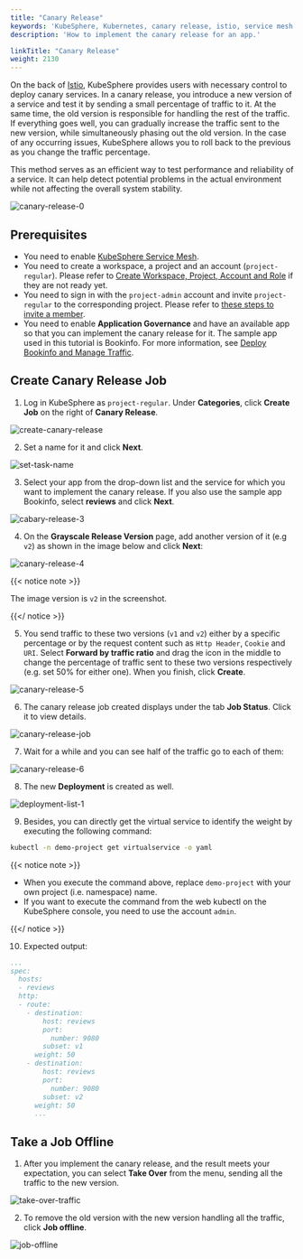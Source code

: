 ```yaml
---
title: "Canary Release"
keywords: 'KubeSphere, Kubernetes, canary release, istio, service mesh'
description: 'How to implement the canary release for an app.'

linkTitle: "Canary Release"
weight: 2130
---
```


On the back of [Istio](https://istio.io/), KubeSphere provides users with necessary control to deploy canary services. In a canary release, you introduce a new version of a service and test it by sending a small percentage of traffic to it. At the same time, the old version is responsible for handling the rest of the traffic. If everything goes well, you can gradually increase the traffic sent to the new version, while simultaneously phasing out the old version. In the case of any occurring issues, KubeSphere allows you to roll back to the previous as you change the traffic percentage.

This method serves as an efficient way to test performance and reliability of a service. It can help detect potential problems in the actual environment while not affecting the overall system stability.

![canary-release-0](/images/docs/project-user-guide/grayscale-release/canary-release/canary-release-0.png)

## Prerequisites

- You need to enable [KubeSphere Service Mesh](../../../pluggable-components/service-mesh/).
- You need to create a workspace, a project and an account (`project-regular`). Please refer to [Create Workspace, Project, Account and Role](../../../quick-start/create-workspace-and-project) if they are not ready yet.
- You need to sign in with the `project-admin` account and invite `project-regular` to the corresponding project. Please refer to [these steps to invite a member](../../../quick-start/create-workspace-and-project#task-3-create-a-project).
- You need to enable **Application Governance** and have an available app so that you can implement the canary release for it. The sample app used in this tutorial is Bookinfo. For more information, see [Deploy Bookinfo and Manage Traffic](../../../quick-start/deploy-bookinfo-to-k8s/).

## Create Canary Release Job

1. Log in KubeSphere as `project-regular`. Under **Categories**, click **Create Job** on the right of **Canary Release**.

![create-canary-release](/images/docs/project-user-guide/grayscale-release/canary-release/create-canary-release.jpg)

2. Set a name for it and click **Next**.

![set-task-name](/images/docs/project-user-guide/grayscale-release/canary-release/set-task-name.jpg)

3. Select your app from the drop-down list and the service for which you want to implement the canary release. If you also use the sample app Bookinfo, select **reviews** and click **Next**.

![cabary-release-3](/images/docs/project-user-guide/grayscale-release/canary-release/cabary-release-3.jpg)

4. On the **Grayscale Release Version** page, add another version of it (e.g `v2`) as shown in the image below and click **Next**:

![canary-release-4](/images/docs/project-user-guide/grayscale-release/canary-release/canary-release-4.jpg)

{{< notice note >}}

The image version is `v2` in the screenshot.

{{</ notice >}} 

5. You send traffic to these two versions (`v1` and `v2`) either by a specific percentage or by the request content such as `Http Header`, `Cookie` and `URI`. Select **Forward by traffic ratio** and drag the icon in the middle to change the percentage of traffic sent to these two versions respectively (e.g. set 50% for either one). When you finish, click **Create**.

![canary-release-5](/images/docs/project-user-guide/grayscale-release/canary-release/canary-release-5.gif)

6. The canary release job created displays under the tab **Job Status**. Click it to view details.

![canary-release-job](/images/docs/project-user-guide/grayscale-release/canary-release/canary-release-job.jpg)

7. Wait for a while and you can see half of the traffic go to each of them:

![canary-release-6](/images/docs/project-user-guide/grayscale-release/canary-release/canary-release-6.jpg)

8. The new **Deployment** is created as well.

![deployment-list-1](/images/docs/project-user-guide/grayscale-release/canary-release/deployment-list-1.jpg)

9. Besides, you can directly get the virtual service to identify the weight by executing the following command:

```bash
kubectl -n demo-project get virtualservice -o yaml
```

{{< notice note >}} 

- When you execute the command above, replace `demo-project` with your own project (i.e. namespace) name.
- If you want to execute the command from the web kubectl on the KubeSphere console, you need to use the account `admin`.

{{</ notice >}} 

10. Expected output:

```yaml
...
spec:
  hosts:
  - reviews
  http:
  - route:
    - destination:
        host: reviews
        port:
          number: 9080
        subset: v1
      weight: 50
    - destination:
        host: reviews
        port:
          number: 9080
        subset: v2
      weight: 50
      ...
```
## Take a Job Offline

1. After you implement the canary release, and the result meets your expectation, you can select **Take Over** from the menu, sending all the traffic to the new version. 

![take-over-traffic](/images/docs/project-user-guide/grayscale-release/canary-release/take-over-traffic.jpg)

2. To remove the old version with the new version handling all the traffic, click **Job offline**.


![job-offline](/images/docs/project-user-guide/grayscale-release/canary-release/job-offline.jpg)
